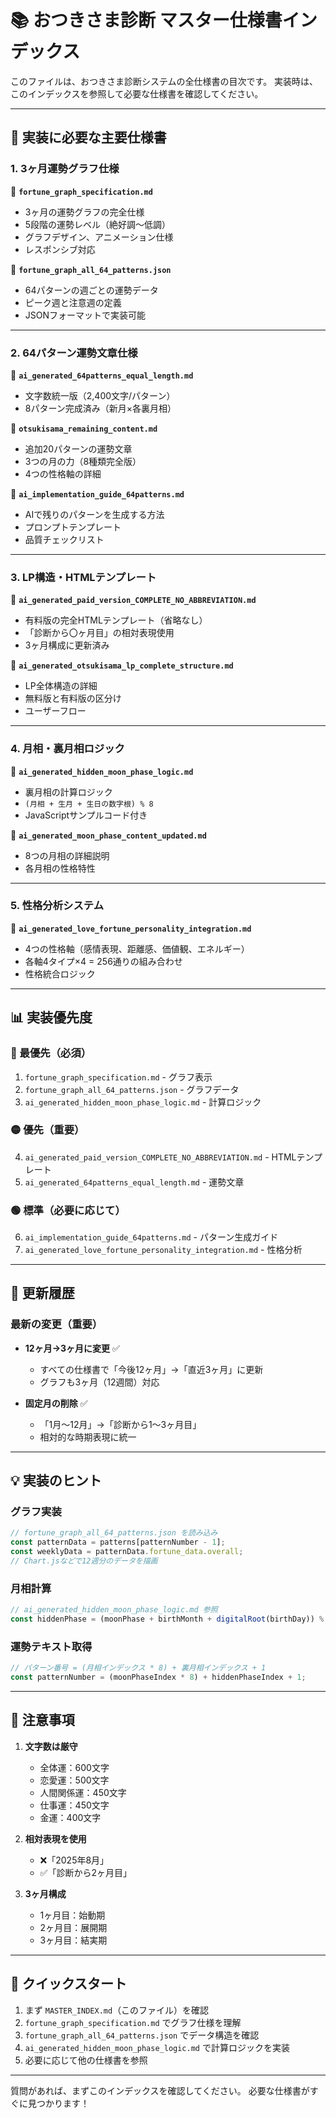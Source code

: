 # 📚 おつきさま診断 マスター仕様書インデックス

このファイルは、おつきさま診断システムの全仕様書の目次です。
実装時は、このインデックスを参照して必要な仕様書を確認してください。

---

## 🎯 実装に必要な主要仕様書

### 1. **3ヶ月運勢グラフ仕様**
📁 **`fortune_graph_specification.md`**
- 3ヶ月の運勢グラフの完全仕様
- 5段階の運勢レベル（絶好調〜低調）
- グラフデザイン、アニメーション仕様
- レスポンシブ対応

📁 **`fortune_graph_all_64_patterns.json`**
- 64パターンの週ごとの運勢データ
- ピーク週と注意週の定義
- JSONフォーマットで実装可能

---

### 2. **64パターン運勢文章仕様**
📁 **`ai_generated_64patterns_equal_length.md`**
- 文字数統一版（2,400文字/パターン）
- 8パターン完成済み（新月×各裏月相）

📁 **`otsukisama_remaining_content.md`**
- 追加20パターンの運勢文章
- 3つの月の力（8種類完全版）
- 4つの性格軸の詳細

📁 **`ai_implementation_guide_64patterns.md`**
- AIで残りのパターンを生成する方法
- プロンプトテンプレート
- 品質チェックリスト

---

### 3. **LP構造・HTMLテンプレート**
📁 **`ai_generated_paid_version_COMPLETE_NO_ABBREVIATION.md`**
- 有料版の完全HTMLテンプレート（省略なし）
- 「診断から〇ヶ月目」の相対表現使用
- 3ヶ月構成に更新済み

📁 **`ai_generated_otsukisama_lp_complete_structure.md`**
- LP全体構造の詳細
- 無料版と有料版の区分け
- ユーザーフロー

---

### 4. **月相・裏月相ロジック**
📁 **`ai_generated_hidden_moon_phase_logic.md`**
- 裏月相の計算ロジック
- `(月相 + 生月 + 生日の数字根) % 8`
- JavaScriptサンプルコード付き

📁 **`ai_generated_moon_phase_content_updated.md`**
- 8つの月相の詳細説明
- 各月相の性格特性

---

### 5. **性格分析システム**
📁 **`ai_generated_love_fortune_personality_integration.md`**
- 4つの性格軸（感情表現、距離感、価値観、エネルギー）
- 各軸4タイプ×4 = 256通りの組み合わせ
- 性格統合ロジック

---

## 📊 実装優先度

### 🔴 最優先（必須）
1. `fortune_graph_specification.md` - グラフ表示
2. `fortune_graph_all_64_patterns.json` - グラフデータ
3. `ai_generated_hidden_moon_phase_logic.md` - 計算ロジック

### 🟡 優先（重要）
4. `ai_generated_paid_version_COMPLETE_NO_ABBREVIATION.md` - HTMLテンプレート
5. `ai_generated_64patterns_equal_length.md` - 運勢文章

### 🟢 標準（必要に応じて）
6. `ai_implementation_guide_64patterns.md` - パターン生成ガイド
7. `ai_generated_love_fortune_personality_integration.md` - 性格分析

---

## 🔄 更新履歴

### 最新の変更（重要）
- **12ヶ月→3ヶ月に変更** ✅
  - すべての仕様書で「今後12ヶ月」→「直近3ヶ月」に更新
  - グラフも3ヶ月（12週間）対応
  
- **固定月の削除** ✅
  - 「1月〜12月」→「診断から1〜3ヶ月目」
  - 相対的な時期表現に統一

---

## 💡 実装のヒント

### グラフ実装
```javascript
// fortune_graph_all_64_patterns.json を読み込み
const patternData = patterns[patternNumber - 1];
const weeklyData = patternData.fortune_data.overall;
// Chart.jsなどで12週分のデータを描画
```

### 月相計算
```javascript
// ai_generated_hidden_moon_phase_logic.md 参照
const hiddenPhase = (moonPhase + birthMonth + digitalRoot(birthDay)) % 8;
```

### 運勢テキスト取得
```javascript
// パターン番号 = (月相インデックス * 8) + 裏月相インデックス + 1
const patternNumber = (moonPhaseIndex * 8) + hiddenPhaseIndex + 1;
```

---

## 📝 注意事項

1. **文字数は厳守**
   - 全体運：600文字
   - 恋愛運：500文字
   - 人間関係運：450文字
   - 仕事運：450文字
   - 金運：400文字

2. **相対表現を使用**
   - ❌「2025年8月」
   - ✅「診断から2ヶ月目」

3. **3ヶ月構成**
   - 1ヶ月目：始動期
   - 2ヶ月目：展開期
   - 3ヶ月目：結実期

---

## 🚀 クイックスタート

1. まず `MASTER_INDEX.md`（このファイル）を確認
2. `fortune_graph_specification.md` でグラフ仕様を理解
3. `fortune_graph_all_64_patterns.json` でデータ構造を確認
4. `ai_generated_hidden_moon_phase_logic.md` で計算ロジックを実装
5. 必要に応じて他の仕様書を参照

---

質問があれば、まずこのインデックスを確認してください。
必要な仕様書がすぐに見つかります！